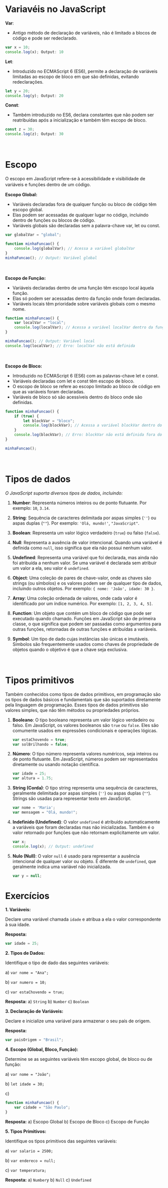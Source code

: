 # Variavéis no JavaScript

**Var**: 
- Antigo método de declaração de variáveis, não é limitado a blocos de código e pode ser redeclarado.


```javascript
var x = 10;
console.log(x); Output: 10
```

**Let**: 
- Introduzido no ECMAScript 6 (ES6), permite a declaração de variáveis limitadas ao escopo de bloco em que são definidas, evitando redeclarações.

```javascript
let y = 20;
console.log(y); Output: 20
```

**Const**: 
- Também introduzido no ES6, declara constantes que não podem ser reatribuídas após a inicialização e também têm escopo de bloco.

```javascript
const z = 30;
console.log(z); Output: 30
```
ㅤ
# Escopo
O escopo em JavaScript refere-se à acessibilidade e visibilidade de variáveis e funções dentro de um código.
ㅤ

**Escopo Global:** 
- Variáveis declaradas fora de qualquer função ou bloco de código têm escopo global.
- Elas podem ser acessadas de qualquer lugar no código, incluindo dentro de funções ou blocos de código.
- Variáveis globais são declaradas sem a palavra-chave var, let ou const.
  
```javascript
var globalVar = "global";

function minhaFuncao() {
    console.log(globalVar); // Acessa a variável globalVar
}
minhaFuncao(); // Output: Variável global
```

ㅤ

**Escopo de Função:** 
- Variáveis declaradas dentro de uma função têm escopo local àquela função.
- Elas só podem ser acessadas dentro da função onde foram declaradas.
- Variáveis locais têm prioridade sobre variáveis globais com o mesmo nome.
```javascript
function minhaFuncao() {
    var localVar = "local";
    console.log(localVar); // Acessa a variável localVar dentro da função
}

minhaFuncao(); // Output: Variável local
console.log(localVar); // Erro: localVar não está definida
```
ㅤ

**Escopo de Bloco:**
- Introduzido no ECMAScript 6 (ES6) com as palavras-chave let e const.
- Variáveis declaradas com let e const têm escopo de bloco.
- O escopo de bloco se refere ao escopo limitado ao bloco de código em que as variáveis foram declaradas.
- Variáveis de bloco só são acessíveis dentro do bloco onde são definidas.
  
```javascript
function minhaFuncao() {
    if (true) {
        let blockVar = "bloco";
        console.log(blockVar); // Acessa a variável blockVar dentro do bloco
    }
    console.log(blockVar); // Erro: blockVar não está definida fora do bloco
}

minhaFuncao();
```
ㅤ

# Tipos de dados
  _O JavaScript suporta diversos tipos de dados, incluindo:_

1. **Number**: Representa números inteiros ou de ponto flutuante. Por exemplo: `10`, `3.14`.

2. **String**: Sequência de caracteres delimitada por aspas simples (`''`) ou aspas duplas (`""`). Por exemplo: `'Olá, mundo!'`, `"JavaScript"`.

3. **Boolean**: Representa um valor lógico verdadeiro (`true`) ou falso (`false`).

4. **Null**: Representa a ausência de valor intencional. Quando uma variável é definida como `null`, isso significa que ela não possui nenhum valor.

5. **Undefined**: Representa uma variável que foi declarada, mas ainda não foi atribuída a nenhum valor. Se uma variável é declarada sem atribuir um valor a ela, seu valor é `undefined`.

6. **Object**: Uma coleção de pares de chave-valor, onde as chaves são strings (ou símbolos) e os valores podem ser de qualquer tipo de dados, incluindo outros objetos. Por exemplo: `{ nome: 'João', idade: 30 }`.

7. **Array**: Uma coleção ordenada de valores, onde cada valor é identificado por um índice numérico. Por exemplo: `[1, 2, 3, 4, 5]`.

8. **Function**: Um objeto que contém um bloco de código que pode ser executado quando chamado. Funções em JavaScript são de primeira classe, o que significa que podem ser passadas como argumentos para outras funções, retornadas de outras funções e atribuídas a variáveis.

9.  **Symbol**: Um tipo de dado cujas instâncias são únicas e imutáveis. Símbolos são frequentemente usados como chaves de propriedade de objetos quando o objetivo é que a chave seja exclusiva.

ㅤ
# Tipos primitivos

Também conhecidos como tipos de dados primitivos, em programação são os tipos de dados básicos e fundamentais que são suportados diretamente pela linguagem de programação. Esses tipos de dados primitivos são valores simples, que não têm métodos ou propriedades próprios.

1. **Booleano**: O tipo booleano representa um valor lógico verdadeiro ou falso. Em JavaScript, os valores booleanos são `true` ou `false`. Eles são comumente usados em expressões condicionais e operações lógicas.

   
   ```javascript
   var estaChovendo = true;
   var solBrilhando = false;
   ```

2. **Número**: O tipo número representa valores numéricos, seja inteiros ou de ponto flutuante. Em JavaScript, números podem ser representados diretamente ou usando notação científica. 

   
   ```javascript
   var idade = 25;
   var altura = 1.75;
   ```

3. **String (Corda)**: O tipo string representa uma sequência de caracteres, geralmente delimitada por aspas simples (`''`) ou aspas duplas (`""`). Strings são usadas para representar texto em JavaScript.

   
   ```javascript
   var nome = 'Maria';
   var mensagem = "Olá, mundo!";
   ```

4. **Indefinido (Undefined)**: O valor `undefined` é atribuído automaticamente a variáveis que foram declaradas mas não inicializadas. Também é o valor retornado por funções que não retornam explicitamente um valor.

   
   ```javascript
   var x;
   console.log(x); // Output: undefined
   ```

5. **Nulo (Null)**: O valor `null` é usado para representar a ausência intencional de qualquer valor ou objeto. É diferente de `undefined`, que geralmente indica uma variável não inicializada.

   
   ```javascript
   var y = null;
   ```

# Exercícios


**1. Variáveis:**


Declare uma variável chamada `idade` e atribua a ela o valor correspondente à sua idade.

**Resposta:**
```javascript
var idade = 25;
```

**2. Tipos de Dados:**


Identifique o tipo de dado das seguintes variáveis:

a) `var nome = "Ana";`

b) `var numero = 10;`

c) `var estaChovendo = true;`

**Resposta:**
a) `String`
b) `Number`
c) `Boolean`

**3. Declaração de Variáveis:**


Declare e inicialize uma variável para armazenar o seu país de origem.

**Resposta:**
```javascript
var paisOrigem = "Brasil";
```

**4. Escopo (Global, Bloco, Função):**


Determine se as seguintes variáveis têm escopo global, de bloco ou de função:

a) `var nome = "João";`

b) `let idade = 30;`

c) 
```javascript
function minhaFuncao() {
    var cidade = "São Paulo";
}
```

**Resposta:**
a) Escopo Global
b) Escopo de Bloco
c) Escopo de Função

**5. Tipos Primitivos:**


Identifique os tipos primitivos das seguintes variáveis:

a) `var salario = 2500;`

b) `var endereco = null;`

c) `var temperatura;`

**Resposta:**
a) `Number`y
b) `Null`
c) `Undefined`



